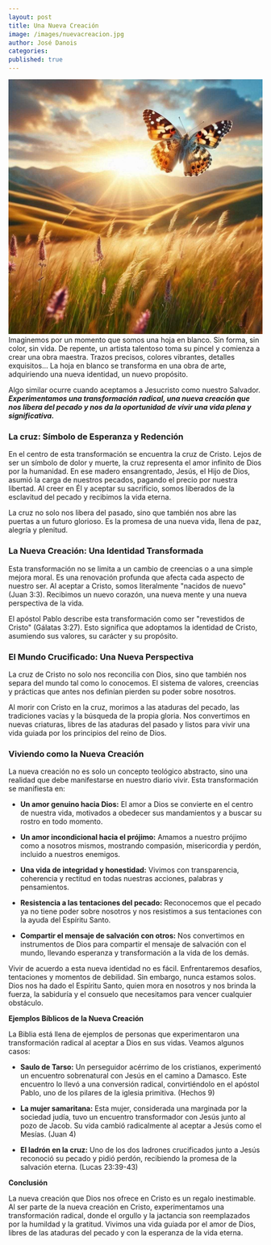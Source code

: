 ```yaml
---
layout: post
title: Una Nueva Creación
image: /images/nuevacreacion.jpg
author: José Danois
categories: 
published: true
---
```

![Mariposa](/images/nuevacreacion.jpg)
Imaginemos por un momento que somos una hoja en blanco. Sin forma, sin color, sin vida. De repente, un artista talentoso toma su pincel y comienza a crear una obra maestra. Trazos precisos, colores vibrantes, detalles exquisitos... La hoja en blanco se transforma en una obra de arte, adquiriendo una nueva identidad, un nuevo propósito.

Algo similar ocurre cuando aceptamos a Jesucristo como nuestro Salvador. _**Experimentamos una transformación radical, una nueva creación que nos libera del pecado y nos da la oportunidad de vivir una vida plena y significativa.**_

### **La cruz: Símbolo de Esperanza y Redención**

En el centro de esta transformación se encuentra la cruz de Cristo. Lejos de ser un símbolo de dolor y muerte, la cruz representa el amor infinito de Dios por la humanidad. En ese madero ensangrentado, Jesús, el Hijo de Dios, asumió la carga de nuestros pecados, pagando el precio por nuestra libertad. Al creer en Él y aceptar su sacrificio, somos liberados de la esclavitud del pecado y recibimos la vida eterna.

La cruz no solo nos libera del pasado, sino que también nos abre las puertas a un futuro glorioso. Es la promesa de una nueva vida, llena de paz, alegría y plenitud.

### **La Nueva Creación: Una Identidad Transformada**

Esta transformación no se limita a un cambio de creencias o a una simple mejora moral. Es una renovación profunda que afecta cada aspecto de nuestro ser. Al aceptar a Cristo, somos literalmente "nacidos de nuevo" (Juan 3:3). Recibimos un nuevo corazón, una nueva mente y una nueva perspectiva de la vida.

El apóstol Pablo describe esta transformación como ser "revestidos de Cristo" (Gálatas 3:27). Esto significa que adoptamos la identidad de Cristo, asumiendo sus valores, su carácter y su propósito.

### **El Mundo Crucificado: Una Nueva Perspectiva**

La cruz de Cristo no solo nos reconcilia con Dios, sino que también nos separa del mundo tal como lo conocemos. El sistema de valores, creencias y prácticas que antes nos definían pierden su poder sobre nosotros.

Al morir con Cristo en la cruz, morimos a las ataduras del pecado, las tradiciones vacías y la búsqueda de la propia gloria. Nos convertimos en nuevas criaturas, libres de las ataduras del pasado y listos para vivir una vida guiada por los principios del reino de Dios.

### **Viviendo como la Nueva Creación**

La nueva creación no es solo un concepto teológico abstracto, sino una realidad que debe manifestarse en nuestro diario vivir. Esta transformación se manifiesta en:

-   **Un amor genuino hacia Dios:** El amor a Dios se convierte en el centro de nuestra vida, motivados a obedecer sus mandamientos y a buscar su rostro en todo momento.
    
-   **Un amor incondicional hacia el prójimo:** Amamos a nuestro prójimo como a nosotros mismos, mostrando compasión, misericordia y perdón, incluido a nuestros enemigos.
    
-   **Una vida de integridad y honestidad:** Vivimos con transparencia, coherencia y rectitud en todas nuestras acciones, palabras y pensamientos.
    
-   **Resistencia a las tentaciones del pecado:** Reconocemos que el pecado ya no tiene poder sobre nosotros y nos resistimos a sus tentaciones con la ayuda del Espíritu Santo.
    
-   **Compartir el mensaje de salvación con otros:** Nos convertimos en instrumentos de Dios para compartir el mensaje de salvación con el mundo, llevando esperanza y transformación a la vida de los demás.
    

Vivir de acuerdo a esta nueva identidad no es fácil. Enfrentaremos desafíos, tentaciones y momentos de debilidad. Sin embargo, nunca estamos solos. Dios nos ha dado el Espíritu Santo, quien mora en nosotros y nos brinda la fuerza, la sabiduría y el consuelo que necesitamos para vencer cualquier obstáculo.

**Ejemplos Bíblicos de la Nueva Creación**

La Biblia está llena de ejemplos de personas que experimentaron una transformación radical al aceptar a Dios en sus vidas. Veamos algunos casos:

-   **Saulo de Tarso:** Un perseguidor acérrimo de los cristianos, experimentó un encuentro sobrenatural con Jesús en el camino a Damasco. Este encuentro lo llevó a una conversión radical, convirtiéndolo en el apóstol Pablo, uno de los pilares de la iglesia primitiva. (Hechos 9)
    
-   **La mujer samaritana:** Esta mujer, considerada una marginada por la sociedad judía, tuvo un encuentro transformador con Jesús junto al pozo de Jacob. Su vida cambió radicalmente al aceptar a Jesús como el Mesías. (Juan 4)
    
-   **El ladrón en la cruz:** Uno de los dos ladrones crucificados junto a Jesús reconoció su pecado y pidió perdón, recibiendo la promesa de la salvación eterna. (Lucas 23:39-43)
    

**Conclusión**

La nueva creación que Dios nos ofrece en Cristo es un regalo inestimable. Al ser parte de la nueva creación en Cristo, experimentamos una transformación radical, donde el orgullo y la jactancia son reemplazados por la humildad y la gratitud. Vivimos una vida guiada por el amor de Dios, libres de las ataduras del pecado y con la esperanza de la vida eterna.
